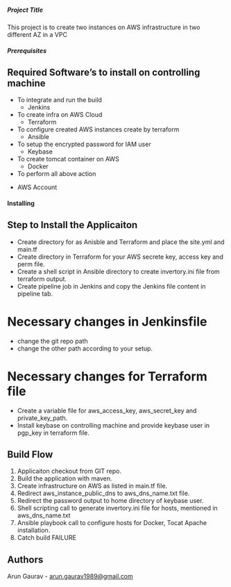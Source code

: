 ##### Project Title

This project is to create two instances on AWS infrastructure in two different AZ in a VPC 

##### Prerequisites

## Required Software’s to install on controlling machine

* To integrate and run the build 
  - Jenkins 
* To create infra on AWS Cloud 
  - Terraform 
* To configure created AWS instances create by terraform 
  - Ansible 
* To setup the encrypted password for IAM user 
  - Keybase 
* To create tomcat container on AWS  
  - Docker
* To perform all above action 
- AWS Account

#### Installing

## Step to Install the Applicaiton 

- Create directory for as Anisble and Terraform and place the site.yml and main.tf
- Create directory in Terraform for your AWS secrete key, access key and perm file.
- Create a shell script in Ansible directory to create invertory.ini file from terraform output.
- Create pipeline job in Jenkins and copy the Jenkins file content in pipeline tab.

# Necessary changes in Jenkinsfile
- change the git repo path
- change the other path according to your setup. 

# Necessary changes for Terraform file
- Create a variable file for aws_access_key, aws_secret_key and private_key_path.
- Install keybase on controlling machine and provide keybase user in pgp_key in terraform file.

## Build Flow

1. Applicaiton checkout from GIT repo.
2. Build the application with maven.
3. Create infrastructure on AWS as listed in main.tf file.
4. Redirect aws_instance_public_dns to aws_dns_name.txt file.
5. Redirect the password output to home directory of keybase user.
6. Shell scripting call to generate invertory.ini file for hosts, mentioned in aws_dns_name.txt
7. Ansible playbook call to configure hosts for Docker, Tocat Apache installation.
8. Catch build FAILURE

## Authors

Arun Gaurav - arun.gaurav1989@gmail.com
